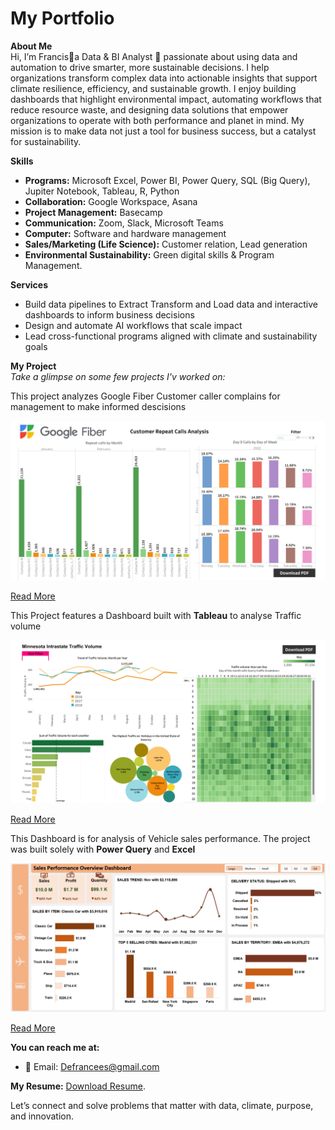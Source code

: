 # My Portfolio
**About Me**  
Hi, I’m Francis🙋a Data & BI Analyst 🤖 passionate about using data and automation to drive smarter, more sustainable decisions. I help organizations transform complex data into actionable insights that support climate resilience, efficiency, and sustainable growth.
I enjoy building dashboards that highlight environmental impact, automating workflows that reduce resource waste, and designing data solutions that empower organizations to operate with both performance and planet in mind. My mission is to make data not just a tool for business success, but a catalyst for sustainability.

**Skills**
- **Programs:** Microsoft Excel, Power BI, Power Query, SQL (Big Query), Jupiter Notebook, Tableau, R, Python
- **Collaboration:** Google Workspace, Asana
- **Project Management:** Basecamp
- **Communication:** Zoom, Slack, Microsoft Teams
- **Computer:** Software and hardware management
- **Sales/Marketing (Life Science):** Customer relation, Lead generation 
- **Environmental Sustainability:** Green digital skills & Program Management.

**Services**  
- Build data pipelines to Extract Transform and Load data and interactive dashboards to inform business decisions
- Design and automate AI workflows that scale impact  
- Lead cross-functional programs aligned with climate and sustainability goals

**My Project**  
*Take a glimpse on some few projects I'v worked on:*

This project analyzes Google Fiber Customer caller complains for management to make informed descisions

![Fiber_Caller](Dashboard_1.png)

[Read More]([https://github.com/Partron1/Tableau_Hands-on_Project](https://github.com/Partron1/fiber-caller-analytics))


This Project features a Dashboard built with **Tableau** to analyse Traffic volume

![Traffic Volume](Traffic_Dashboard1.png)

[Read More](https://github.com/Partron1/Tableau_Hands-on_Project)


This Dashboard is for analysis of Vehicle sales performance. The project was built solely with **Power Query** and **Excel**

![Sales Dashboard](Sales_Dashboard.png)

[Read More](https://github.com/Partron1/Sales_performance)


**You can reach me at:**
- 📧 Email: [Defrancees@gmail.com](mailto:Defrancees@gmail.com) 

**My Resume:** [Download Resume](assets/Resume.pdf).
   

Let’s connect and solve problems that matter with data, climate, purpose, and innovation.
